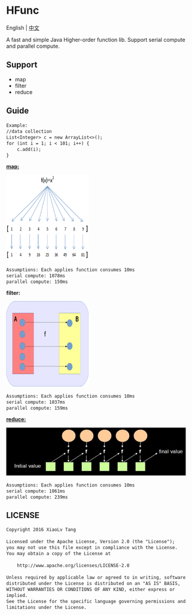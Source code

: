 # HFunc
English | [中文](https://github.com/TangXiaoLv/HFunc/blob/master/README_CN.md) 

A fast and simple Java Higher-order function lib. Support serial compute and parallel compute.

Support
---
+ map
+ filter
+ reduce

Guide
---
	Example:
	//data collection
    List<Integer> c = new ArrayList<>();
    for (int i = 1; i < 101; i++) {
        c.add(i);
    }

[**map:**](https://research.google.com/archive/mapreduce.html)

<img src="img/1.png" height= "228" width="220">

```
Assumptions: Each applies function consumes 10ms
serial compute: 1078ms
parallel compute: 150ms
```

**filter:**

<img src="img/3.png" height= "228" width="220">

```
Assumptions: Each applies function consumes 10ms
serial compute: 1037ms
parallel compute: 159ms
```

[**reduce:**](https://research.google.com/archive/mapreduce.html)

<img src="img/2.png" height= "128" width="480">

```
Assumptions: Each applies function consumes 10ms
serial compute: 1061ms
parallel compute: 239ms
```

LICENSE
---

    Copyright 2016 XiaoLv Tang

    Licensed under the Apache License, Version 2.0 (the "License");
    you may not use this file except in compliance with the License.
    You may obtain a copy of the License at

        http://www.apache.org/licenses/LICENSE-2.0

    Unless required by applicable law or agreed to in writing, software
    distributed under the License is distributed on an "AS IS" BASIS,
    WITHOUT WARRANTIES OR CONDITIONS OF ANY KIND, either express or implied.
    See the License for the specific language governing permissions and
    limitations under the License.
